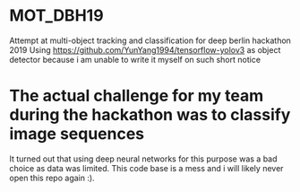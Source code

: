 # MOT_DBH19
Attempt at multi-object tracking and classification for deep berlin hackathon 2019
Using https://github.com/YunYang1994/tensorflow-yolov3 as object detector because i am unable to write it myself on such short notice

# The actual challenge for my team during the hackathon was to classify image sequences

It turned out that using deep neural networks for this purpose was a bad choice as data was limited.
This code base is a mess and i will likely never open this repo again :).


